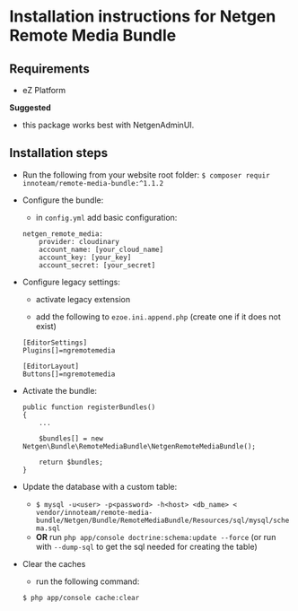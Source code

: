 # Installation instructions for Netgen Remote Media Bundle

## Requirements

* eZ Platform

**Suggested**
* this package works best with NetgenAdminUI.

## Installation steps

* Run the following from your website root folder:
	`$ composer requir innoteam/remote-media-bundle:^1.1.2`
  
* Configure the bundle:
    * in `config.yml` add basic configuration:
    ```
    netgen_remote_media:
        provider: cloudinary
        account_name: [your_cloud_name]
        account_key: [your_key]
        account_secret: [your_secret]
    ```
    
* Configure legacy settings:
    * activate legacy extension
    
    * add the following to `ezoe.ini.append.php` (create one if it does not exist)
    ```
    [EditorSettings]
    Plugins[]=ngremotemedia
    
    [EditorLayout]
    Buttons[]=ngremotemedia
    ```
    
* Activate the bundle:
    ```
    public function registerBundles()
    {
        ...
    
        $bundles[] = new Netgen\Bundle\RemoteMediaBundle\NetgenRemoteMediaBundle();
    
        return $bundles;
    }
    ```
    
* Update the database with a custom table:
	* `$ mysql -u<user> -p<password> -h<host> <db_name> < vendor/innoteam/remote-media-bundle/Netgen/Bundle/RemoteMediaBundle/Resources/sql/mysql/schema.sql`
    * **OR** run `php app/console doctrine:schema:update --force` (or run with `--dump-sql` to get the sql needed for creating the table)

* Clear the caches
    * run the following command:
    ```
    $ php app/console cache:clear
    ```
